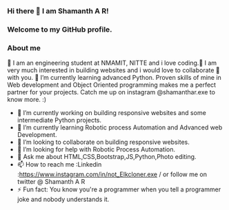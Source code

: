 ### Hi there 👋 I am Shamanth A R!

### Welcome to my GitHub profile.

### About me
🔭 I am an engineering student at NMAMIT, NITTE and i love coding.🌱 I am very much interested in building websites and i would love to collaborate 👯 with you.
🌱 I’m currently learning advanced Python. Proven skills of mine in Web development and Object Oriented programming makes me a perfect partner for your projects.
Catch me up on instagram @shamanthar.exe to know more. :)

- 🔭 I’m currently working on building responsive websites and some intermediate Python projects.
- 🌱 I’m currently learning Robotic process Automation and Advanced web Development.
- 👯 I’m looking to collaborate on building responsive websites.
- 🤔 I’m looking for help with Robotic Process Automation.
- 💬 Ask me about HTML,CSS,Bootstrap,JS,Python,Photo editing.
- 📫 How to reach me :Linkedin :https://www.instagram.com/in/not_Elkcloner.exe / or follow me on twitter @ Shamanth A R
- ⚡ Fun fact: You know you're a programmer when you tell a programmer joke and nobody understands it.
